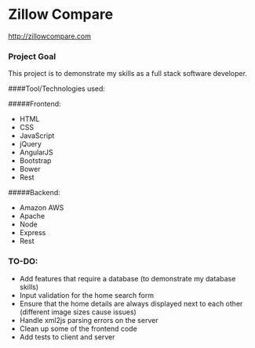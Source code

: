 # Zillow Compare
http://zillowcompare.com

### Project Goal
This project is to demonstrate my skills as a full stack software developer.

####Tool/Technologies used:

#####Frontend:
* HTML
* CSS
* JavaScript
* jQuery
* AngularJS
* Bootstrap
* Bower
* Rest

#####Backend:
* Amazon AWS
* Apache
* Node
* Express
* Rest

### TO-DO:
* Add features that require a database (to demonstrate my database skills)
* Input validation for the home search form
* Ensure that the home details are always displayed next to each other (different image sizes cause issues)
* Handle xml2js parsing errors on the server
* Clean up some of the frontend code
* Add tests to client and server